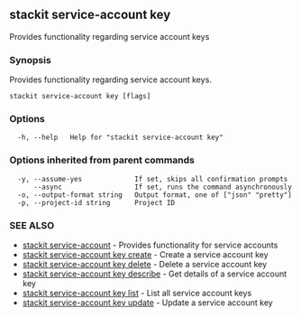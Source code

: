 ## stackit service-account key

Provides functionality regarding service account keys

### Synopsis

Provides functionality regarding service account keys.

```
stackit service-account key [flags]
```

### Options

```
  -h, --help   Help for "stackit service-account key"
```

### Options inherited from parent commands

```
  -y, --assume-yes             If set, skips all confirmation prompts
      --async                  If set, runs the command asynchronously
  -o, --output-format string   Output format, one of ["json" "pretty"]
  -p, --project-id string      Project ID
```

### SEE ALSO

* [stackit service-account](./stackit_service-account.md)	 - Provides functionality for service accounts
* [stackit service-account key create](./stackit_service-account_key_create.md)	 - Create a service account key
* [stackit service-account key delete](./stackit_service-account_key_delete.md)	 - Delete a service account key
* [stackit service-account key describe](./stackit_service-account_key_describe.md)	 - Get details of a service account key
* [stackit service-account key list](./stackit_service-account_key_list.md)	 - List all service account keys
* [stackit service-account key update](./stackit_service-account_key_update.md)	 - Update a service account key

